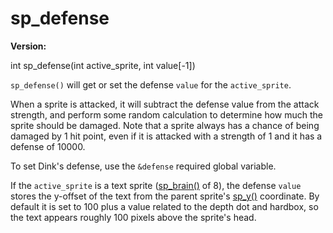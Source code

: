 # sp_defense

**Version:** <VersionInfo dink="" standalone />&nbsp;<VersionInfo freedink="" standalone />&nbsp;<VersionInfo dinkhd="" standalone />&nbsp;<VersionInfo yedink="" standalone />

<Prototype>int sp_defense(int active_sprite, int value[-1])</Prototype>

`sp_defense()` will get or set the defense `value` for the `active_sprite`.

When a sprite is attacked, it will subtract the defense value from the attack strength, and perform some random calculation to determine how much the sprite should be damaged. Note that a sprite always has a chance of being damaged by 1 hit point, even if it is attacked with a strength of 1 and it has a defense of 10000.

To set Dink's defense, use the `&defense` required global variable.

If the `active_sprite` is a text sprite ([sp_brain()](./sp-brain.md) of 8), the defense `value` stores the y-offset of the text from the parent sprite's [sp_y()](./sp-y.md) coordinate. By default it is set to 100 plus a value related to the depth dot and hardbox, so the text appears roughly 100 pixels above the sprite's head.

